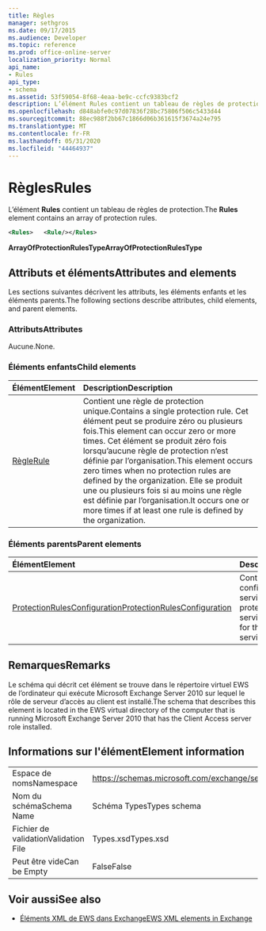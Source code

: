 ```yaml
---
title: Règles
manager: sethgros
ms.date: 09/17/2015
ms.audience: Developer
ms.topic: reference
ms.prod: office-online-server
localization_priority: Normal
api_name:
- Rules
api_type:
- schema
ms.assetid: 53f59054-8f68-4eaa-be9c-ccfc9383bcf2
description: L’élément Rules contient un tableau de règles de protection.
ms.openlocfilehash: d848abfe0c97d07836f28bc75806f506c5433d44
ms.sourcegitcommit: 88ec988f2bb67c1866d06b361615f3674a24e795
ms.translationtype: MT
ms.contentlocale: fr-FR
ms.lasthandoff: 05/31/2020
ms.locfileid: "44464937"
---
```

# <a name="rules"></a><span data-ttu-id="e871d-103">Règles</span><span class="sxs-lookup"><span data-stu-id="e871d-103">Rules</span></span>

<span data-ttu-id="e871d-104">L’élément **Rules** contient un tableau de règles de protection.</span><span class="sxs-lookup"><span data-stu-id="e871d-104">The **Rules** element contains an array of protection rules.</span></span> 
  
```xml
<Rules>   <Rule/></Rules>
```

 <span data-ttu-id="e871d-105">**ArrayOfProtectionRulesType**</span><span class="sxs-lookup"><span data-stu-id="e871d-105">**ArrayOfProtectionRulesType**</span></span>
## <a name="attributes-and-elements"></a><span data-ttu-id="e871d-106">Attributs et éléments</span><span class="sxs-lookup"><span data-stu-id="e871d-106">Attributes and elements</span></span>

<span data-ttu-id="e871d-107">Les sections suivantes décrivent les attributs, les éléments enfants et les éléments parents.</span><span class="sxs-lookup"><span data-stu-id="e871d-107">The following sections describe attributes, child elements, and parent elements.</span></span>
  
### <a name="attributes"></a><span data-ttu-id="e871d-108">Attributs</span><span class="sxs-lookup"><span data-stu-id="e871d-108">Attributes</span></span>

<span data-ttu-id="e871d-109">Aucune.</span><span class="sxs-lookup"><span data-stu-id="e871d-109">None.</span></span>
  
### <a name="child-elements"></a><span data-ttu-id="e871d-110">Éléments enfants</span><span class="sxs-lookup"><span data-stu-id="e871d-110">Child elements</span></span>

|<span data-ttu-id="e871d-111">**Élément**</span><span class="sxs-lookup"><span data-stu-id="e871d-111">**Element**</span></span>|<span data-ttu-id="e871d-112">**Description**</span><span class="sxs-lookup"><span data-stu-id="e871d-112">**Description**</span></span>|
|:-----|:-----|
|[<span data-ttu-id="e871d-113">Règle</span><span class="sxs-lookup"><span data-stu-id="e871d-113">Rule</span></span>](rule.md) <br/> |<span data-ttu-id="e871d-114">Contient une règle de protection unique.</span><span class="sxs-lookup"><span data-stu-id="e871d-114">Contains a single protection rule.</span></span> <span data-ttu-id="e871d-115">Cet élément peut se produire zéro ou plusieurs fois.</span><span class="sxs-lookup"><span data-stu-id="e871d-115">This element can occur zero or more times.</span></span> <span data-ttu-id="e871d-116">Cet élément se produit zéro fois lorsqu’aucune règle de protection n’est définie par l’organisation.</span><span class="sxs-lookup"><span data-stu-id="e871d-116">This element occurs zero times when no protection rules are defined by the organization.</span></span> <span data-ttu-id="e871d-117">Elle se produit une ou plusieurs fois si au moins une règle est définie par l’organisation.</span><span class="sxs-lookup"><span data-stu-id="e871d-117">It occurs one or more times if at least one rule is defined by the organization.</span></span>  <br/> |
   
### <a name="parent-elements"></a><span data-ttu-id="e871d-118">Éléments parents</span><span class="sxs-lookup"><span data-stu-id="e871d-118">Parent elements</span></span>

|<span data-ttu-id="e871d-119">**Élément**</span><span class="sxs-lookup"><span data-stu-id="e871d-119">**Element**</span></span>|<span data-ttu-id="e871d-120">**Description**</span><span class="sxs-lookup"><span data-stu-id="e871d-120">**Description**</span></span>|
|:-----|:-----|
|[<span data-ttu-id="e871d-121">ProtectionRulesConfiguration</span><span class="sxs-lookup"><span data-stu-id="e871d-121">ProtectionRulesConfiguration</span></span>](protectionrulesconfiguration.md) <br/> |<span data-ttu-id="e871d-122">Contient la configuration du service des règles de protection.</span><span class="sxs-lookup"><span data-stu-id="e871d-122">Contains service configuration for the protection rules service.</span></span>  <br/> |
   
## <a name="remarks"></a><span data-ttu-id="e871d-123">Remarques</span><span class="sxs-lookup"><span data-stu-id="e871d-123">Remarks</span></span>

<span data-ttu-id="e871d-124">Le schéma qui décrit cet élément se trouve dans le répertoire virtuel EWS de l’ordinateur qui exécute Microsoft Exchange Server 2010 sur lequel le rôle de serveur d’accès au client est installé.</span><span class="sxs-lookup"><span data-stu-id="e871d-124">The schema that describes this element is located in the EWS virtual directory of the computer that is running Microsoft Exchange Server 2010 that has the Client Access server role installed.</span></span>
  
## <a name="element-information"></a><span data-ttu-id="e871d-125">Informations sur l'élément</span><span class="sxs-lookup"><span data-stu-id="e871d-125">Element information</span></span>

|||
|:-----|:-----|
|<span data-ttu-id="e871d-126">Espace de noms</span><span class="sxs-lookup"><span data-stu-id="e871d-126">Namespace</span></span>  <br/> |https://schemas.microsoft.com/exchange/services/2006/types  <br/> |
|<span data-ttu-id="e871d-127">Nom du schéma</span><span class="sxs-lookup"><span data-stu-id="e871d-127">Schema Name</span></span>  <br/> |<span data-ttu-id="e871d-128">Schéma Types</span><span class="sxs-lookup"><span data-stu-id="e871d-128">Types schema</span></span>  <br/> |
|<span data-ttu-id="e871d-129">Fichier de validation</span><span class="sxs-lookup"><span data-stu-id="e871d-129">Validation File</span></span>  <br/> |<span data-ttu-id="e871d-130">Types.xsd</span><span class="sxs-lookup"><span data-stu-id="e871d-130">Types.xsd</span></span>  <br/> |
|<span data-ttu-id="e871d-131">Peut être vide</span><span class="sxs-lookup"><span data-stu-id="e871d-131">Can be Empty</span></span>  <br/> |<span data-ttu-id="e871d-132">False</span><span class="sxs-lookup"><span data-stu-id="e871d-132">False</span></span>  <br/> |
   
## <a name="see-also"></a><span data-ttu-id="e871d-133">Voir aussi</span><span class="sxs-lookup"><span data-stu-id="e871d-133">See also</span></span>



- [<span data-ttu-id="e871d-134">Éléments XML de EWS dans Exchange</span><span class="sxs-lookup"><span data-stu-id="e871d-134">EWS XML elements in Exchange</span></span>](ews-xml-elements-in-exchange.md)


